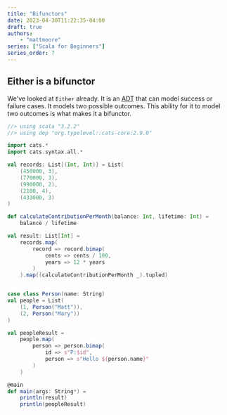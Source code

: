 ```yaml
---
title: "Bifunctors"
date: 2023-04-30T11:22:35-04:00
draft: true
authors:
    - "mattmoore"
series: ["Scala for Beginners"]
series_order: 7
---
```


## Either is a bifunctor

We've looked at `Either` already. It is an <abbr title="Algebraic Data Type">ADT</abbr> that can model success or failure cases. It models two possible outcomes. This ability for it to model two outcomes is what makes it a bifunctor.

```scala {linenos=table}
//> using scala "3.2.2"
//> using dep "org.typelevel::cats-core:2.9.0"

import cats.*
import cats.syntax.all.*

val records: List[(Int, Int)] = List(
    (450000, 3),
    (770000, 3),
    (990000, 2),
    (2100, 4),
    (433000, 3)
)

def calculateContributionPerMonth(balance: Int, lifetime: Int) =
    balance / lifetime

val result: List[Int] =
    records.map(
        record => record.bimap(
            cents => cents / 100,
            years => 12 * years
        )
    ).map((calculateContributionPerMonth _).tupled)


case class Person(name: String)
val people = List(
    (1, Person("Matt")),
    (2, Person("Mary"))
)

val peopleResult =
    people.map(
        person => person.bimap(
            id => s"P:$id",
            person => s"Hello ${person.name}"
        )
    )

@main
def main(args: String*) =
    println(result)
    println(peopleResult)
```